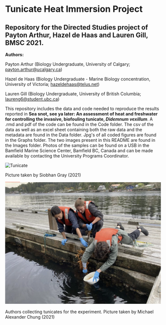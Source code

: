 # Tunicate Heat Immersion Project
## Repository for the Directed Studies project of Payton Arthur, Hazel de Haas and Lauren Gill, BMSC 2021.

__Authors:__

Payton Arthur (Biology Undergraduate, University of Calgary; payton.arthur@ucalgary.ca)

Hazel de Haas (Biology Undergraduate - Marine Biology concentration, University of Victoria; hazeldehaas@telus.net)

Lauren Gill (Biology Undergraduate, University of British Columbia; laureng6@student.ubc.ca)

This repository includes the data and code needed to reproduce the results reported in __Sea snot, see ya later: An assessment of heat and freshwater for controlling the invasive, biofouling tunicate, *Didemnum vexillum*__.  A .rmd and pdf of the code can be found in the Code folder.  The csv of the data as well as an excel sheet containing both the raw data and the metadata are found in the Data folder.  Jpg's of all coded figures are found in the Graphs folder.  The two images present in this README are found in the Images folder.  Photos of the samples can be found on a USB in the Bamfield Marine Science Center, Bamfield BC, Canada and can be made available by contacting the University Programs Coordinator. 

![Tunicate](https://github.com/p1234/tunicate-heat-immersion/blob/main/Images/dvex.png)

Picture taken by Siobhan Gray (2021)

![Group_authours](https://github.com/p1234/tunicate-heat-immersion/blob/main/Images/group.png)

Authors collecting tunicates for the experiment. Picture taken by Michael Alexander Chung (2021)

